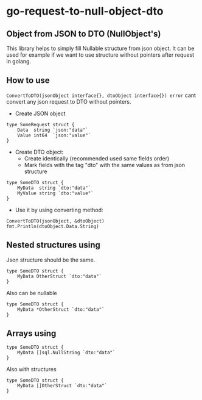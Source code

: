 # go-request-to-null-object-dto

## Object from JSON to DTO (NullObject's)

This library helps to simply fill Nullable structure from json object. It can be used for example if we want to use
structure without pointers after request in golang.

## How to use

```ConvertToDTO(jsonObject interface{}, dtoObject interface{}) error```
cant convert any json request to DTO without pointers.

* Create JSON object

```
type SomeRequest struct {
    Data  string `json:"data"`  
    Value int64  `json:"value"`  
}
```

* Create DTO object:
    * Create identically (recommended used same fields order)
    * Mark fields with the tag "dto" with the same values as from json structure

```
type SomeDTO struct {
    MyData  string `dto:"data"`    
    MyValue string `dto:"value"`    
}
```

* Use it by using converting method:

```
ConvertToDTO(jsonObject, &dtoObject)
fmt.Println(dtoObject.Data.String)
```

## Nested structures using

Json structure should be the same.

```
type SomeDTO struct {
    MyData OtherStruct `dto:"data"`    
}
```

Also can be nullable

```
type SomeDTO struct {
    MyData *OtherStruct `dto:"data"`    
}
```

## Arrays using

```
type SomeDTO struct {
    MyData []sql.NullString `dto:"data"`    
}
```

Also with structures

```
type SomeDTO struct {
    MyData []OtherStruct `dto:"data"`    
}
```